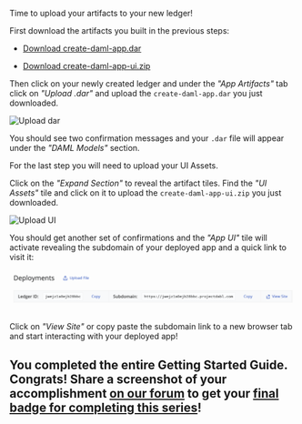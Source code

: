 Time to upload your artifacts to your new ledger!

First download the artifacts you built in the previous steps:

- [Download create-daml-app.dar](https://[[HOST_SUBDOMAIN]]-8080-[[KATACODA_HOST]].environments.katacoda.com/create-daml-app.dar)

- [Download create-daml-app-ui.zip](https://[[HOST_SUBDOMAIN]]-8080-[[KATACODA_HOST]].environments.katacoda.com/create-daml-app-ui.zip)

Then click on your newly created ledger and under the _"App Artifacts"_ tab click on _"Upload .dar"_ and upload the `create-daml-app.dar` you just downloaded.

![Upload dar](assets/project-dabl-upload-dar.gif)

You should see two confirmation messages and your `.dar` file will appear under the _"DAML Models"_ section.

For the last step you will need to upload your UI Assets.

Click on the _"Expand Section"_ to reveal the artifact tiles. Find the _"UI Assets"_ tile and click on it to upload the `create-daml-app-ui.zip` you just downloaded.

![Upload UI](assets/project-dabl-upload-ui.gif)

You should get another set of confirmations and the _"App UI"_ tile will activate revealing the subdomain of your deployed app and a quick link to visit it:

![App UI](assets/project-dabl-published-ui.png)

Click on _"View Site"_ or copy paste the subdomain link to a new browser tab and start interacting with your deployed app!

## You completed the entire Getting Started Guide. Congrats! Share a screenshot of your accomplishment [on our forum](https://discuss.daml.com) to get your [final badge for completing this series](https://discuss.daml.com/badges/104/ascendant-lawnmower)!